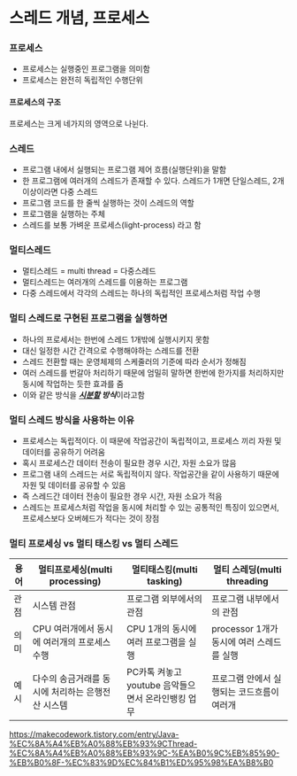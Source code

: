 # 스레드 개념, 프로세스

### 프로세스
- 프로세스는 실행중인 프로그램을 의미함
- 프로세스는 완전히 독립적인 수행단위

#### 프로세스의 구조
  프로세스는 크게 네가지의 영역으로 나뉜다.


### 스레드
- 프로그램 내에서 실행되는 프로그램 제어 흐름(실행단위)을 말함
- 한 프로그램에 여러개의 스레드가 존재할 수 있다. 스레드가 1개면 단일스레드, 2개 이상이라면 다중 스레드
- 프로그램 코드를 한 줄씩 실행하는 것이 스레드의 역할
- 프로그램을 실행하는 주체
- 스레드를 보통 가벼운 프로세스(light-process) 라고 함

### 멀티스레드
- 멀티스레드 = multi thread = 다중스레드
- 멀티스레드는 여러개의 스레드를 이용하는 프로그램
- 다중 스레드에서 각각의 스레드는 하나의 독립적인 프로세스처럼 작업 수행


### 멀티 스레드로 구현된 프로그램을 실행하면
- 하나의 프로세서는 한번에 스레드 1개밖에 실행시키지 못함
- 대신 일정한 시간 간격으로 수행해야하는 스레드를 전환
- 스레드 전환할 때는 운영체제의 스케줄러의 기준에 따라 순서가 정해짐
- 여러 스레드를 번갈아 처리하기 때문에 엄밀히 말하면 한번에 한가지를 처리하지만 동시에 작업하는 듯한 효과를 줌
- 이와 같은 방식을 ***[시분할](https://github.com/Hoonyyyy/TIL/blob/main/CS/%EC%9A%B4%EC%98%81%EC%B2%B4%EC%A0%9C/%EC%9A%B4%EC%9A%A9%EA%B8%B0%EB%B2%95%207%EA%B0%80%EC%A7%80.MD#3-%EC%8B%9C%EB%B6%84%ED%95%A0-%EC%8B%9C%EC%8A%A4%ED%85%9C) 방식***이라고함


### 멀티 스레드 방식을 사용하는 이유
- 프로세스는 독립적이다. 이 때문에 작업공간이 독립적이고, 프로세스 끼리 자원 및 데이터를 공유하기 어려움
- 혹시 프로세스간 데이터 전송이 필요한 경우 시간, 자원 소요가 많음
- 프로그램 내의 스레드는 서로 독립적이지 않다. 작업공간을 같이 사용하기 때문에 자원 및 데이터를 공유할 수 있음
- 즉 스레드간 데이터 전송이 필요한 경우 시간, 자원 소요가 적음
- 스레드는 프로세스처럼 작업을 동시에 처리할 수 있는 공통적인 특징이 있으면서, 프로세스보다 오버헤드가 적다는 것이 장점


### 멀티 프로세싱 vs 멀티 태스킹 vs 멀티 스레드
|용어|멀티프로세싱(multi processing)|멀티태스킹(multi tasking)|멀티 스레딩(multi threading|
|------|---|---|---|
|관점|시스템 관점|프로그램 외부에서의 관점|프로그램 내부에서의 관점|
|의미|CPU 여러개에서 동시에 여러개의 프로세스 수행|CPU 1개의 동시에 여러 프로그램을 실행|processor 1개가 동시에 여러 스레드를 실행|
|예시|다수의 송금거래를 동시에 처리하는 은행전산 시스템|PC카톡 켜놓고 youtube 음악들으면서 온라인뱅킹 업무|프로그램 안에서 실행되는 코드흐름이 여러개|





https://makecodework.tistory.com/entry/Java-%EC%8A%A4%EB%A0%88%EB%93%9CThread-%EC%8A%A4%EB%A0%88%EB%93%9C-%EA%B0%9C%EB%85%90-%EB%B0%8F-%EC%83%9D%EC%84%B1%ED%95%98%EA%B8%B0
